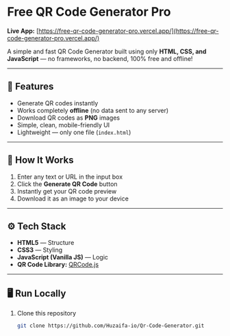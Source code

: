 # Free QR Code Generator Pro

**Live App:** [https://free-qr-code-generator-pro.vercel.app/](https://free-qr-code-generator-pro.vercel.app/)

A simple and fast QR Code Generator built using only **HTML, CSS, and JavaScript** — no frameworks, no backend, 100% free and offline!

---

## 🧩 Features

- Generate QR codes instantly  
- Works completely **offline** (no data sent to any server)  
- Download QR codes as **PNG** images  
- Simple, clean, mobile-friendly UI  
- Lightweight — only one file (`index.html`)

---

## 🧠 How It Works

1. Enter any text or URL in the input box  
2. Click the **Generate QR Code** button  
3. Instantly get your QR code preview  
4. Download it as an image to your device  

---

## ⚙️ Tech Stack

- **HTML5** — Structure  
- **CSS3** — Styling  
- **JavaScript (Vanilla JS)** — Logic  
- **QR Code Library:** [QRCode.js](https://github.com/davidshimjs/qrcodejs)  

---

## 🖥️ Run Locally

1. Clone this repository  
   ```bash
   git clone https://github.com/Huzaifa-io/Qr-Code-Generator.git
